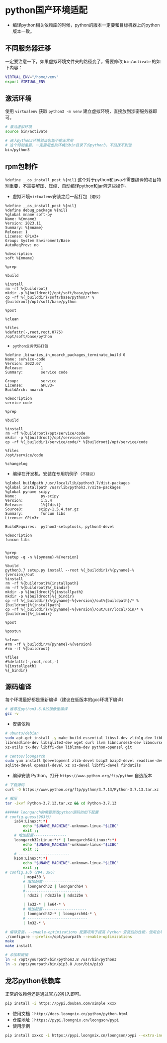 # python国产环境适配

* 编译python相关依赖库的时候，python的版本一定要和目标机器上的python版本一致。

## 不同服务器迁移

一定要注意一下，如果虚拟环境文件夹的路径变了，需要修改 `bin/activate` 的如下内容：
```bash
VIRTUAL_ENV="/home/venv"
export VIRTUAL_ENV
```

## 激活环境

使用 `virtualenv` 获取 `python3 -m venv` 建立虚拟环境，直接放到涉密服务器即可。

```bash
# 激活虚拟环境
source bin/activate

# 进入python3环境验证包能不能正常用
# 这个特别重要，一定要用虚拟环境的bin目录下的python3，不然找不到包
bin/python3
```
## rpm包制作

`%define __os_install_post %{nil}` 这个对于python和java不需要编译的项目特别重要，不需要解压、压缩、自动编译python和jar包这些操作。

* 虚拟环境`virtualenv`安装之后一起打包（`建议`）

```text
%define __os_install_post %{nil}
%define debug_package %{nil}
%global mname soft-py
Name: %{mname}
Version: 2023.11
Summary: %{mname}
Release: 1
License: GPLv3+
Group: System Enviroment/Base
AutoReqProv: no

%description
soft %{mname}

%prep

%build

%install
rm -rf %{buildroot}
mkdir -p %{buildroot}/opt/soft/base/python
cp -rf %{_builddir}/soft/base/python/* %{buildroot}/opt/soft/base/python

%post

%clean

%files
%defattr(-,root,root,0775)
/opt/soft/base/python
```

* `python业务代码打包`

```text
%define _binaries_in_noarch_packages_terminate_build 0
Name: service-code
Version: 2022.07
Release:        1
Summary:        service code

Group:          service
License:        GPLv3+
BuildArch: noarch

%description
service code

%prep

%build

%install
rm -rf %{buildroot}/opt/service/code
mkdir -p %{buildroot}/opt/service/code
cp -rf %{_builddir}/service/code/* %{buildroot}/opt/service/code

%files
/opt/service/code

%changelog
```

* 编译在开发机，安装在专用机例子（`不建议`）

```
%global buildpath /usr/local/lib/python3.7/dist-packages
%global installpath /usr/lib/python3.7/site-packages
%global pyname scipy
Name:           py-scipy
Version:        1.5.4
Release:        1%{?dist}
Source0:       scipy-1.5.4.tar.gz
Summary:        funcun libs
License: GPLv3+

BuildRequires:  python3-setuptools, python3-devel

%description
funcun libs


%prep
%setup -q -n %{pyname}-%{version}

%build
python3.7 setup.py install --root %{_builddir}/%{pyname}-%{version}/out
%install
rm -rf %{buildroot}%{installpath}
rm -rf %{buildroot}%{_bindir}
mkdir -p %{buildroot}%{installpath}
mkdir -p %{buildroot}%{_bindir}
cp -rf %{_builddir}/%{pyname}-%{version}/out%{buildpath}/* %{buildroot}%{installpath}  
cp -rf %{_builddir}/%{pyname}-%{version}/out/usr/local/bin/* %{buildroot}%{_bindir}

%post

%postun

%clean
#rm -rf %_builddir/%{pyname}-%{version}
#rm -rf %{buildroot}

%files
#%defattr(-,root,root,-)
%{installpath}
%{_bindir}
```


## 源码编译

每个环境最好都是重新编译（建议在低版本的gcc环境下编译）

```bash
# 推荐在python3.6.8的镜像里编译
gcc -v
```

* 安装依赖

```bash
# ubuntu/debian
sudo apt-get install -y make build-essential libssl-dev zlib1g-dev libbz2-dev \
libreadline-dev libsqlite3-dev wget curl llvm libncurses5-dev libncursesw5-dev \
xz-utils tk-dev libffi-dev liblzma-dev python-openssl git

# centos/loongarch
sudo yum install @development zlib-devel bzip2 bzip2-devel readline-devel sqlite \
sqlite-devel openssl-devel xz xz-devel libffi-devel findutils
```

* 编译安装 Python，打开 `https://www.python.org/ftp/python` 自选版本

```bash
# 下载源码
curl -O https://www.python.org/ftp/python/3.7.13/Python-3.7.13.tar.xz

# 解压
tar -Jxvf Python-3.7.13.tar.xz && cd Python-3.7.13

###### loongarch的需要修改python源码的如下配置
# config.guess(963行)
    ia64:Linux:*:*)
        echo "$UNAME_MACHINE"-unknown-linux-"$LIBC"
        exit ;;
    # 增加配置---------------
    loongarch32:Linux:*:* | loongarch64:Linux:*:*)
        echo "$UNAME_MACHINE"-unknown-linux-"$LIBC"
        exit ;;
    # -----------------------
    k1om:Linux:*:*)
        echo "$UNAME_MACHINE"-unknown-linux-"$LIBC"
        exit ;;
# config.sub（294，396）
        | msp430 \
        # 增加配置-----------------
        | loongarch32 | loongarch64 \
        #-------------------------
        | nds32 | nds32le | nds32be \

        | le32-* | le64-* \
        # 增加配置--------------------
        | loongarch32-* | loongarch64-* \
        # ---------------------------
        | lm32-* \

# 编译安装，--enable-optimizations 配置项用于提高 Python 安装后的性能，使用会导致编译速度稍慢
./configure --prefix=/opt/yourpath --enable-optimizations
make
make install

# 添加软链接
ln -s /opt/yourpath/bin/python3.8 /usr/bin/python3
ln -s /opt/yourpath/bin/pip3.8 /usr/bin/pip3
```

## 龙芯python依赖库

正常的依赖包还是通过官方的引入即可。

```bash
pip install -i https://pypi.douban.com/simple xxxx
```

* 使用文档：`http://docs.loongnix.cn/python/python.html`
* 仓库地址：`https://pypi.loongnix.cn/loongson/pypi`
* 使用示例
```bash
pip install xxxxx -i https://pypi.loongnix.cn/loongson/pypi --extra-index-url https://pypi.org/simple
```
